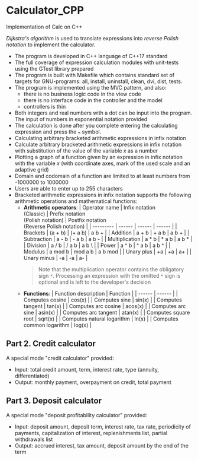 # Calculator_CPP
Implementation of Calc on C++


*Dijkstra's algorithm* is used to translate expressions into *reverse Polish notation* to implement the calculator. 

- The program is developed in C++ language of C++17 standard
- The full coverage of expression calculation modules with unit-tests using the GTest library prepared
- The program is built with Makefile which contains standard set of targets for GNU-programs: all, install, uninstall, clean, dvi, dist, tests. 
- The program is implemented using the MVC pattern, and also:
   - there is no business logic code in the view code
   - there is no interface code in the controller and the model
   - controllers is thin
- Both integers and real numbers with a dot can be input into the program. The input of numbers in exponential notation provided
- The calculation is done after you complete entering the calculating expression and press the `=` symbol.
- Calculating arbitrary bracketed arithmetic expressions in infix notation
- Calculate arbitrary bracketed arithmetic expressions in infix notation with substitution of the value of the variable _x_ as a number
- Plotting a graph of a function given by an expression in infix notation with the variable _x_ (with coordinate axes, mark of the used scale and an adaptive grid)
- Domain and codomain of a function are limited to at least numbers from -1000000 to 1000000
- Users are able to enter up to 255 characters
- Bracketed arithmetic expressions in infix notation supports the following arithmetic operations and mathematical functions:
   - **Arithmetic operators**:
     | Operator name | Infix notation <br /> (Classic) | Prefix notation <br /> (Polish notation) |  Postfix notation <br /> (Reverse Polish notation) |
      | --------- | ------ | ------ | ------ |
      | Brackets | (a + b) | (+ a b) | a b + |
      | Addition | a + b | + a b | a b + |
      | Subtraction | a - b | - a b | a b - |
      | Multiplication | a * b | * a b | a b * |
      | Division | a / b | / a b | a b \ |
      | Power | a ^ b | ^ a b | a b ^ |
      | Modulus | a mod b | mod a b | a b mod |
      | Unary plus | +a | +a | a+ |
      | Unary minus | -a | -a | a- |
      >Note that the multiplication operator contains the obligatory sign `*`. Processing an expression with the omitted `*` sign is optional and is left to the developer's decision
   - **Functions**:
      | Function description | Function |
      | ------ | ------ |
      | Computes cosine | cos(x) |
      | Computes sine | sin(x) |
      | Computes tangent | tan(x) |
      | Computes arc cosine | acos(x) |
      | Computes arc sine | asin(x) |
      | Computes arc tangent | atan(x) |
      | Computes square root | sqrt(x) |
      | Computes natural logarithm | ln(x) |
      | Computes common logarithm | log(x) |

## Part 2. Credit calculator

A special mode "credit calculator" provided:
- Input: total credit amount, term, interest rate, type (annuity, differentiated)
- Output: monthly payment, overpayment on credit, total payment

## Part 3. Deposit calculator

A special mode "deposit profitability calculator" provided:
- Input: deposit amount, deposit term, interest rate, tax rate, periodicity of payments, capitalization of interest, replenishments list, partial withdrawals list
- Output: accrued interest, tax amount, deposit amount by the end of the term
